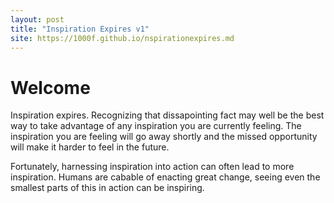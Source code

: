 ```yaml
---
layout: post
title: "Inspiration Expires v1"
site: https://1000f.github.io/nspirationexpires.md
---
```


# Welcome

Inspiration expires. Recognizing that dissapointing fact may well be the best way to take advantage of any inspiration you are currently feeling. The inspiration you are feeling will go away shortly and the missed opportunity will make it harder to feel in the future. 


Fortunately, harnessing inspiration into action can often lead to more inspiration. Humans are cabable of enacting great change, seeing even the smallest parts of this in action can be inspiring. 
